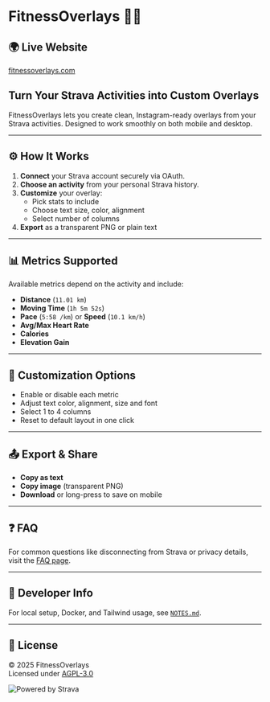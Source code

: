 # FitnessOverlays 🏃📱

## 🌍 Live Website

[fitnessoverlays.com](https://fitnessoverlays.com/)

## Turn Your Strava Activities into Custom Overlays

FitnessOverlays lets you create clean, Instagram-ready overlays from your Strava activities. Designed to work smoothly on both mobile and desktop.

---

## ⚙️ How It Works

1. **Connect** your Strava account securely via OAuth.
2. **Choose an activity** from your personal Strava history.
3. **Customize** your overlay:
   - Pick stats to include
   - Choose text size, color, alignment
   - Select number of columns
4. **Export** as a transparent PNG or plain text

---

## 📊 Metrics Supported

Available metrics depend on the activity and include:

- **Distance** (`11.01 km`)
- **Moving Time** (`1h 5m 52s`)
- **Pace** (`5:58 /km`) or **Speed** (`10.1 km/h`)
- **Avg/Max Heart Rate**
- **Calories**
- **Elevation Gain**

---

## 🧩 Customization Options

- Enable or disable each metric
- Adjust text color, alignment, size and font
- Select 1 to 4 columns
- Reset to default layout in one click

---

## 📤 Export & Share

- **Copy as text**
- **Copy image** (transparent PNG)
- **Download** or long-press to save on mobile

---

## ❓ FAQ

For common questions like disconnecting from Strava or privacy details, visit the [FAQ page](https://fitnessoverlays.com/faq).

---

## 🧪 Developer Info

For local setup, Docker, and Tailwind usage, see [`NOTES.md`](./NOTES.md).

---

## 📄 License

&copy; 2025 FitnessOverlays  
Licensed under [AGPL-3.0](https://www.gnu.org/licenses/agpl-3.0.html)

![Powered by Strava](static/images/api_logo_pwrdBy_strava_horiz_orange.svg)
